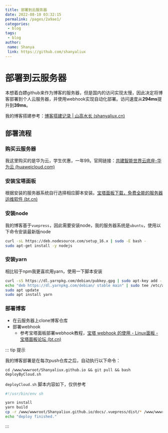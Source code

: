 ```yaml
---
title: 部署到云服务器
date: 2022-08-10 03:32:15
permalink: /pages/2a9ae1/
categories: 
 - blog
tags: 
 - blog
author: 
 name: Shanya
 link: https://github.com/shanyaliux
---
```



# 部署到云服务器

本想着白嫖github来作为博客的服务器，但是国内的访问实现太慢，因此决定将博客部署到个人云服务器，并使用webhook实现自动化部署。访问速度从**294ms**提升到**39ms**。

我的博客搭建参考：[博客搭建记录 | 山高水长 (shanyaliux.cn)](https://shanyaliux.cn/pages/d8bd83/)

## 部署流程

### 购买云服务器

我这里购买的是华为云，学生优惠，一年99。官网链接：[共建智能世界云底座-华为云 (huaweicloud.com)](https://www.huaweicloud.com/?locale=zh-cn)

### 安装宝塔面板

根据安装的服务器系统自行选择相应脚本安装。[宝塔面板下载，免费全能的服务器运维软件 (bt.cn)](https://www.bt.cn/new/download.html)

### 安装node

我的博客基于`vuepress`，因此需要安装node，我的服务器系统是`ubuntu`，使用以下命令安装最新版node

```bash
curl -sL https://deb.nodesource.com/setup_16.x | sudo -E bash -
sudo apt-get install -y nodejs
```

### 安装yarn

相比较于npm我更喜欢用yarn，使用一下脚本安装

```bash
curl -sS https://dl.yarnpkg.com/debian/pubkey.gpg | sudo apt-key add -
echo "deb https://dl.yarnpkg.com/debian/ stable main" | sudo tee /etc/apt/sources.list.d/yarn.list
sudo apt update
sudo apt install yarn
```

### 部署博客

- 在云服务器上clone博客仓库
- 部署webhook
  - 参考宝塔面板部署webhook教程，[宝塔 webhook 的使用 - Linux面板 - 宝塔面板论坛 (bt.cn)](https://www.bt.cn/bbs/thread-5348-1-1.html)

::: tip 提示

我的博客部署是在每次push仓库之后，自动执行以下命令：

```shell
cd /www/wwwroot/Shanyaliux.github.io && git pull && bash deployByCloud.sh
```

`deployCloud.sh` 脚本内容如下，仅供参考

```bash
#!/usr/bin/env sh

yarn install
yarn build
cp -r /www/wwwroot/Shanyaliux.github.io/docs/.vuepress/dist/* /www/wwwroot/blog/
echo "deploy finished."
```

:::

